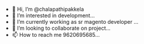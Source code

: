 - 👋 Hi, I’m @chalapathipakkela
- 👀 I’m interested in development...
- 🌱 I’m currently working as sr magento developer ...
- 💞️ I’m looking to collaborate on project...
- 📫 How to reach me 9620695685...

<!---
chalapathipakkela/chalapathipakkela is a ✨ special ✨ repository because its `README.md` (this file) appears on your GitHub profile.
You can click the Preview link to take a look at your changes.
--->
